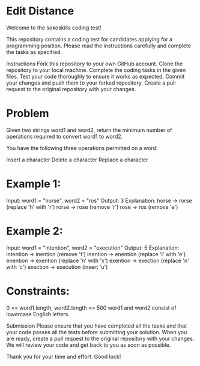 # Edit Distance
Welcome to the sokoskills coding test!

This repository contains a coding test for candidates applying for a programming position. Please read the instructions carefully and complete the tasks as specified.

Instructions
Fork this repository to your own GitHub account.
Clone the repository to your local machine.
Complete the coding tasks in the given files.
Test your code thoroughly to ensure it works as expected.
Commit your changes and push them to your forked repository.
Create a pull request to the original repository with your changes.

# Problem

 Given two strings word1 and word2, return the minimum number of operations required to convert word1 to word2.

You have the following three operations permitted on a word:

Insert a character
Delete a character
Replace a character

# Example 1:

Input: word1 = "horse", word2 = "ros"
Output: 3
Explanation: 
horse -> rorse (replace 'h' with 'r')
rorse -> rose (remove 'r')
rose -> ros (remove 'e')

# Example 2:

Input: word1 = "intention", word2 = "execution"
Output: 5
Explanation: 
intention -> inention (remove 't')
inention -> enention (replace 'i' with 'e')
enention -> exention (replace 'n' with 'x')
exention -> exection (replace 'n' with 'c')
exection -> execution (insert 'u')
 

# Constraints:

0 <= word1.length, word2.length <= 500
word1 and word2 consist of lowercase English letters.

Submission
Please ensure that you have completed all the tasks and that your code passes all the tests before submitting your solution. When you are ready, create a pull request to the original repository with your changes. We will review your code and get back to you as soon as possible.

Thank you for your time and effort. Good luck!
